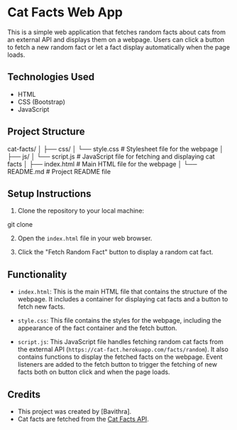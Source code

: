 # Cat Facts Web App

This is a simple web application that fetches random facts about cats from an external API and displays them on a webpage. Users can click a button to fetch a new random fact or let a fact display automatically when the page loads.

## Technologies Used
- HTML
- CSS (Bootstrap)
- JavaScript

## Project Structure

cat-facts/
│
├── css/
│ └── style.css # Stylesheet file for the webpage
│
├── js/
│ └── script.js # JavaScript file for fetching and displaying cat facts
│
├── index.html # Main HTML file for the webpage
│
└── README.md # Project README file

## Setup Instructions
1. Clone the repository to your local machine:

git clone <repository-url>

2. Open the `index.html` file in your web browser.

3. Click the "Fetch Random Fact" button to display a random cat fact.

## Functionality

- `index.html`: This is the main HTML file that contains the structure of the webpage. It includes a container for displaying cat facts and a button to fetch new facts.

- `style.css`: This file contains the styles for the webpage, including the appearance of the fact container and the fetch button.

- `script.js`: This JavaScript file handles fetching random cat facts from the external API (`https://cat-fact.herokuapp.com/facts/random`). It also contains functions to display the fetched facts on the webpage. Event listeners are added to the fetch button to trigger the fetching of new facts both on button click and when the page loads.

## Credits
- This project was created by [Bavithra].
- Cat facts are fetched from the [Cat Facts API](https://cat-fact.herokuapp.com/).
